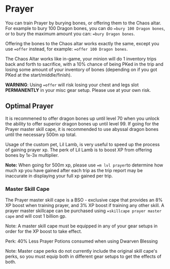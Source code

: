 # Prayer

You can train Prayer by burying bones, or offering them to the Chaos altar. For example to bury 100 Dragon bones, you can do `=bury 100 Dragon bones`, or to bury the maximum amount you can: `=bury Dragon bones`.

Offering the bones to the Chaos altar works exactly the same, except you use `=offer` instead, for example: `=offer 100 Dragon bones`.

The Chaos Altar works like in-game, your minion will do 1 inventory trips back and forth to sacrifice, with a 10% chance of being PKed in the trip and losing some amount of your inventory of bones \(depending on if you got PKed at the start/middle/finish\).  

**WARNING**: Using  `=offer`     will risk losing your chest and legs slot **PERMANENTLY** in your misc gear setup. Please use at your own risk.  

## Optimal Prayer

It is recommened to offer dragon bones up until level 70 when you unlock the ability to offer superior dragon bones up until level 99. If going for the Prayer master skill cape, it is recommended to use abyssal dragon bones until the necessary 500m xp total.

Usage of the custom pet, Lil Lamb, is very useful to speed up the process of gaining prayer xp. The perk of Lil Lamb is to boost XP from offering bones by 1x-3x multiplier. 

**Note:** When going for 500m xp, please use `=m lvl prayer`to determine how much xp you have gained after each trip as the trip report may be inaccurate in displaying your full xp gained per trip.



### Master Skill Cape

The Prayer master skill cape is a BSO - exclusive cape that provides an 8% XP boost when training prayer, and 3% XP boost if training any other skill. A prayer master skillcape can be purchased using `=skillcape prayer master cape`  and will cost 1 billion gp.

Note: A master skill cape must be equipped in any of your gear setups in order for the XP boost to take effect. 

Perk: 40% Less Prayer Potions consumed when using Dwarven Blessing

  
Note: Master cape perks do not currently include the original skill cape's perks, so you must equip both in different gear setups to get the effects of both.





